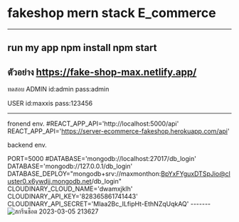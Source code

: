 # fakeshop mern stack E_commerce
-------------
run my app
npm install
npm start
-------------
ตัวอย่าง
https://fake-shop-max.netlify.app/
-------------
ทดสอบ ADMIN
id:admin
pass:admin

USER
id:maxxis
pass:123456

------------

fronend env.
#REACT_APP_API='http://localhost:5000/api'
REACT_APP_API='https://server-ecommerce-fakeshop.herokuapp.com/api'

backend env.

PORT=5000
#DATABASE='mongodb://localhost:27017/db_login'
DATABASE='mongodb://127.0.0.1/db_login'
DATABASE_DEPLOY="mongodb+srv://maxmonthon:BpYxFYguxDTSpJio@cluster0.x6ywdjj.mongodb.net/db_login"
CLOUDINARY_CLOUD_NAME='dwamxjklh'
CLOUDINARY_API_KEY='828365861741443'
CLOUDINARY_API_SECRET='Mlaa2Bc_ILfipHt-EthNZqUqkAQ'
------- <br/>
![สกรีนช็อต 2023-03-05 213627](https://user-images.githubusercontent.com/116298646/222967070-e95aa8e3-f46a-4d62-94db-3131e5c84494.png)



